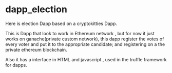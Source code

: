 # dapp_election

Here is election Dapp based on a cryptokitties Dapp.

This is Dapp that look to work in Ethereum network , but for now it just works on ganache(private custom network), this dapp register the votes of every 
voter and put it to the appropriate candidate; and registering on a the private ethereum blockchain.

Also it has a interface in HTML and javascript , used in the truffle framework for dapps.
